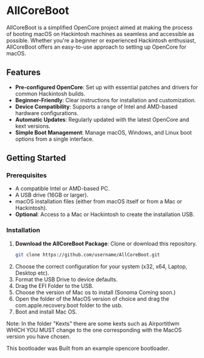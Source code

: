 # AllCoreBoot

AllCoreBoot is a simplified OpenCore project aimed at making the process of booting macOS on Hackintosh machines as seamless and accessible as possible. Whether you're a beginner or experienced Hackintosh enthusiast, AllCoreBoot offers an easy-to-use approach to setting up OpenCore for macOS.

## Features

- **Pre-configured OpenCore**: Set up with essential patches and drivers for common Hackintosh builds.
- **Beginner-Friendly**: Clear instructions for installation and customization.
- **Device Compatibility**: Supports a range of Intel and AMD-based hardware configurations.
- **Automatic Updates**: Regularly updated with the latest OpenCore and kext versions.
- **Simple Boot Management**: Manage macOS, Windows, and Linux boot options from a single interface.

## Getting Started

### Prerequisites

- A compatible Intel or AMD-based PC.
- A USB drive (16GB or larger).
- macOS installation files (either from macOS itself or from a Mac or Hackintosh).
- **Optional**: Access to a Mac or Hackintosh to create the installation USB.

### Installation

1. **Download the AllCoreBoot Package**: Clone or download this repository.
   ```bash
   git clone https://github.com/username/AllCoreBoot.git
3. Choose the correct configuration for your system (x32, x64, Laptop, Desktop etc).
3. Format the USB Drive to device defaults.
4. Drag the EFI Folder to the USB.
5. Choose the version of Mac os to install (Sonoma Coming soon.)
6. Open the folder of the MacOS version of choice and drag the com.apple.recovery.boot folder to the usb.
7. Boot and install Mac OS.

Note: In the folder "Kexts" there are some kexts such as Airportitlwm WHICH YOU MUST change to the one corresponding with the MacOS version you have chosen.

This bootloader was Built from an example opencore bootloader.
